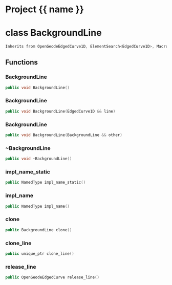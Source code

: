 <script setup>
import {useRoute} from 'vitepress'
const {path} = useRoute()
const tokens = path.split('/')
const words = tokens[2].split('-');
for (let i = 0; i < words.length; i++) {
    words[i] = words[i].charAt(0).toUpperCase() + words[i].slice(1);
    words[i] = words[i].replace('geode', 'Geode')
}
const name = words.join('-');
</script>
# Project {{ name }}

# class BackgroundLine


```cpp
Inherits from OpenGeodeEdgedCurve1D, ElementSearch<EdgedCurve1D>, MacroInfo1D
```



## Functions

### BackgroundLine

```cpp
public void BackgroundLine()
```


### BackgroundLine

```cpp
public void BackgroundLine(EdgedCurve1D && line)
```


### BackgroundLine

```cpp
public void BackgroundLine(BackgroundLine && other)
```


### ~BackgroundLine

```cpp
public void ~BackgroundLine()
```


### impl_name_static

```cpp
public NamedType impl_name_static()
```


### impl_name

```cpp
public NamedType impl_name()
```


### clone

```cpp
public BackgroundLine clone()
```


### clone_line

```cpp
public unique_ptr clone_line()
```


### release_line

```cpp
public OpenGeodeEdgedCurve release_line()
```




